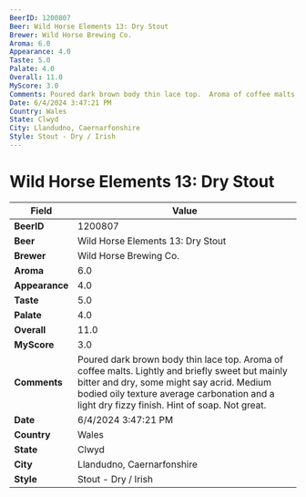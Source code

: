 ```yaml
---
BeerID: 1200807
Beer: Wild Horse Elements 13: Dry Stout
Brewer: Wild Horse Brewing Co.
Aroma: 6.0
Appearance: 4.0
Taste: 5.0
Palate: 4.0
Overall: 11.0
MyScore: 3.0
Comments: Poured dark brown body thin lace top.  Aroma of coffee malts.  Lightly and briefly sweet but mainly bitter and dry, some might say acrid.  Medium bodied oily texture average carbonation and a light dry fizzy finish. Hint of soap. Not great.
Date: 6/4/2024 3:47:21 PM
Country: Wales
State: Clwyd
City: Llandudno, Caernarfonshire
Style: Stout - Dry / Irish
---
```


# Wild Horse Elements 13: Dry Stout

| Field         | Value |
|---------------|-------|
| **BeerID** | 1200807 |
| **Beer** | Wild Horse Elements 13: Dry Stout |
| **Brewer** | Wild Horse Brewing Co. |
| **Aroma** | 6.0 |
| **Appearance** | 4.0 |
| **Taste** | 5.0 |
| **Palate** | 4.0 |
| **Overall** | 11.0 |
| **MyScore** | 3.0 |
| **Comments** | Poured dark brown body thin lace top.  Aroma of coffee malts.  Lightly and briefly sweet but mainly bitter and dry, some might say acrid.  Medium bodied oily texture average carbonation and a light dry fizzy finish. Hint of soap. Not great. |
| **Date** | 6/4/2024 3:47:21 PM |
| **Country** | Wales |
| **State** | Clwyd |
| **City** | Llandudno, Caernarfonshire |
| **Style** | Stout - Dry / Irish |
